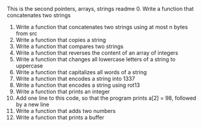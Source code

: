 This is the second pointers, arrays, strings readme
0. Write a function that concatenates two strings
1. Write a function that concatenates two strings using at most n bytes from src
2. Write a function that copies a string
3. Write a function that compares two strings
4. Write a function that reverses the content of an array of integers
5. Write a function that changes all lowercase letters of a string to uppercase
6. Write a function that capitalizes all words of a string
7. Write a function that encodes a string into 1337
8. Write a function that encodes a string using rot13
9. Write a function that prints an integer
10. Add one line to this code, so that the program prints a[2] = 98, followed by a new line
11. Write a function that adds two numbers
12. Write a function that prints a buffer
